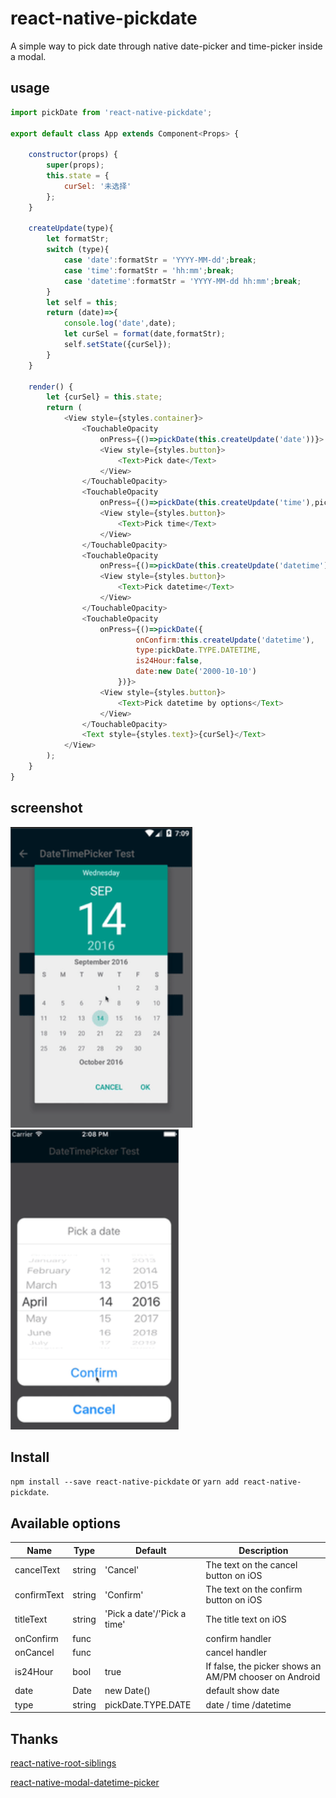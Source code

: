 # react-native-pickdate
A simple way to pick date through native date-picker and time-picker inside a modal.

## usage
```js
import pickDate from 'react-native-pickdate';

export default class App extends Component<Props> {

    constructor(props) {
        super(props);
        this.state = {
            curSel: '未选择'
        };
    }

    createUpdate(type){
        let formatStr;
        switch (type){
            case 'date':formatStr = 'YYYY-MM-dd';break;
            case 'time':formatStr = 'hh:mm';break;
            case 'datetime':formatStr = 'YYYY-MM-dd hh:mm';break;
        }
        let self = this;
        return (date)=>{
            console.log('date',date);
            let curSel = format(date,formatStr);
            self.setState({curSel});
        }
    }

    render() {
        let {curSel} = this.state;
        return (
            <View style={styles.container}>
                <TouchableOpacity
                    onPress={()=>pickDate(this.createUpdate('date'))}>
                    <View style={styles.button}>
                        <Text>Pick date</Text>
                    </View>
                </TouchableOpacity>
                <TouchableOpacity
                    onPress={()=>pickDate(this.createUpdate('time'),pickDate.TYPE.TIME)}>
                    <View style={styles.button}>
                        <Text>Pick time</Text>
                    </View>
                </TouchableOpacity>
                <TouchableOpacity
                    onPress={()=>pickDate(this.createUpdate('datetime'),pickDate.TYPE.DATETIME)}>
                    <View style={styles.button}>
                        <Text>Pick datetime</Text>
                    </View>
                </TouchableOpacity>
                <TouchableOpacity
                    onPress={()=>pickDate({
                            onConfirm:this.createUpdate('datetime'),
                            type:pickDate.TYPE.DATETIME,
                            is24Hour:false,
                            date:new Date('2000-10-10')
                        })}>
                    <View style={styles.button}>
                        <Text>Pick datetime by options</Text>
                    </View>
                </TouchableOpacity>
                <Text style={styles.text}>{curSel}</Text>
            </View>
        );
    }
}
```

## screenshot

![Android](screenshot/pickdate-android.png)
![ios](screenshot/pickdate-ios.png)

## Install
`npm install --save react-native-pickdate` or `yarn add react-native-pickdate`.

## Available options
|     Name    |  Type  |           Default           |                      Description                       |
|-------------|--------|-----------------------------|--------------------------------------------------------|
| cancelText  | string | 'Cancel'                    | The text on the cancel button on iOS                   |
| confirmText | string | 'Confirm'                   | The text on the confirm button on iOS                  |
| titleText   | string | 'Pick a date'/'Pick a time' | The title text on iOS                                  |
| onConfirm   | func   |                             | confirm handler                                        |
| onCancel    | func   |                             | cancel handler                                         |
| is24Hour    | bool   | true                        | If false, the picker shows an AM/PM chooser on Android |
| date        | Date   | new Date()                  | default show date                                      |
| type        | string | pickDate.TYPE.DATE          | date / time /datetime                                  |

## Thanks
[react-native-root-siblings](https://github.com/magicismight/react-native-root-siblings)

[react-native-modal-datetime-picker](https://github.com/mmazzarolo/react-native-modal-datetime-picker)
